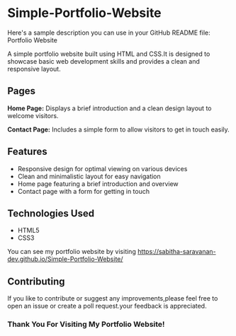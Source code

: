 # Simple-Portfolio-Website
Here's a sample description you can use in your GitHub README file:
Portfolio Website

A simple portfolio website built using HTML and CSS.It is designed to showcase basic web development skills and provides a clean and responsive layout.

 ## Pages
 
 **Home Page:** Displays a brief introduction and a clean design layout to welcome visitors.

 **Contact Page:** Includes a simple form to allow visitors to get in touch easily.

## Features

- Responsive design for optimal viewing on various devices
- Clean and minimalistic layout for easy navigation
- Home page featuring a brief introduction and overview
- Contact page with a form for getting in touch

## Technologies Used

- HTML5
- CSS3

You can see my portfolio website by visiting https://sabitha-saravanan-dev.github.io/Simple-Portfolio-Website/

## Contributing
If you like to contribute or suggest any improvements,please feel free to open an issue or create a poll request.your feedback is appreciated.

### Thank You For Visiting My Portfolio Website!
